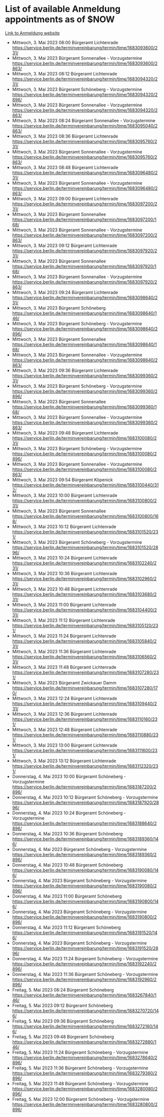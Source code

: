 # List of available Anmeldung appointments as of $NOW
[Link to Anmeldung website](https://service.berlin.de/terminvereinbarung/termin/tag.php?termin=1&anliegen[]=120686&dienstleisterlist=122210,122217,327316,122219,327312,122227,327314,122231,327346,122243,327348,122254,122252,329742,122260,329745,122262,329748,122271,327278,122273,327274,122277,327276,330436,122280,327294,122282,327290,122284,327292,122291,327270,122285,327266,122286,327264,122296,327268,150230,329760,122297,327286,122294,327284,122312,329763,122314,329775,122304,327330,122311,327334,122309,327332,317869,122281,327352,122279,329772,122283,122276,327324,122274,327326,122267,329766,122246,327318,122251,327320,122257,327322,122208,327298,122226,327300&herkunft=http%3A%2F%2Fservice.berlin.de%2Fdienstleistung%2F120686%2F)
- Mittwoch, 3. Mai 2023 08:00 Bürgeramt Lichtenrade https://service.berlin.de/terminvereinbarung/termin/time/1683093600/231/
- Mittwoch, 3. Mai 2023  Bürgeramt Sonnenallee - Vorzugstermine https://service.berlin.de/terminvereinbarung/termin/time/1683093600/2863/
- Mittwoch, 3. Mai 2023 08:12 Bürgeramt Lichtenrade https://service.berlin.de/terminvereinbarung/termin/time/1683094320/231/
- Mittwoch, 3. Mai 2023  Bürgeramt Schöneberg - Vorzugstermine https://service.berlin.de/terminvereinbarung/termin/time/1683094320/2896/
- Mittwoch, 3. Mai 2023  Bürgeramt Sonnenallee - Vorzugstermine https://service.berlin.de/terminvereinbarung/termin/time/1683094320/2863/
- Mittwoch, 3. Mai 2023 08:24 Bürgeramt Sonnenallee - Vorzugstermine https://service.berlin.de/terminvereinbarung/termin/time/1683095040/2863/
- Mittwoch, 3. Mai 2023 08:36 Bürgeramt Lichtenrade https://service.berlin.de/terminvereinbarung/termin/time/1683095760/231/
- Mittwoch, 3. Mai 2023  Bürgeramt Sonnenallee - Vorzugstermine https://service.berlin.de/terminvereinbarung/termin/time/1683095760/2863/
- Mittwoch, 3. Mai 2023 08:48 Bürgeramt Lichtenrade https://service.berlin.de/terminvereinbarung/termin/time/1683096480/231/
- Mittwoch, 3. Mai 2023  Bürgeramt Sonnenallee - Vorzugstermine https://service.berlin.de/terminvereinbarung/termin/time/1683096480/2863/
- Mittwoch, 3. Mai 2023 09:00 Bürgeramt Lichtenrade https://service.berlin.de/terminvereinbarung/termin/time/1683097200/231/
- Mittwoch, 3. Mai 2023  Bürgeramt Sonnenallee https://service.berlin.de/terminvereinbarung/termin/time/1683097200/168/
- Mittwoch, 3. Mai 2023  Bürgeramt Sonnenallee - Vorzugstermine https://service.berlin.de/terminvereinbarung/termin/time/1683097200/2863/
- Mittwoch, 3. Mai 2023 09:12 Bürgeramt Lichtenrade https://service.berlin.de/terminvereinbarung/termin/time/1683097920/231/
- Mittwoch, 3. Mai 2023  Bürgeramt Sonnenallee https://service.berlin.de/terminvereinbarung/termin/time/1683097920/168/
- Mittwoch, 3. Mai 2023  Bürgeramt Sonnenallee - Vorzugstermine https://service.berlin.de/terminvereinbarung/termin/time/1683097920/2863/
- Mittwoch, 3. Mai 2023 09:24 Bürgeramt Lichtenrade https://service.berlin.de/terminvereinbarung/termin/time/1683098640/231/
- Mittwoch, 3. Mai 2023  Bürgeramt Schöneberg https://service.berlin.de/terminvereinbarung/termin/time/1683098640/146/
- Mittwoch, 3. Mai 2023  Bürgeramt Schöneberg - Vorzugstermine https://service.berlin.de/terminvereinbarung/termin/time/1683098640/2896/
- Mittwoch, 3. Mai 2023  Bürgeramt Sonnenallee https://service.berlin.de/terminvereinbarung/termin/time/1683098640/168/
- Mittwoch, 3. Mai 2023  Bürgeramt Sonnenallee - Vorzugstermine https://service.berlin.de/terminvereinbarung/termin/time/1683098640/2863/
- Mittwoch, 3. Mai 2023 09:36 Bürgeramt Lichtenrade https://service.berlin.de/terminvereinbarung/termin/time/1683099360/231/
- Mittwoch, 3. Mai 2023  Bürgeramt Schöneberg - Vorzugstermine https://service.berlin.de/terminvereinbarung/termin/time/1683099360/2896/
- Mittwoch, 3. Mai 2023  Bürgeramt Sonnenallee https://service.berlin.de/terminvereinbarung/termin/time/1683099360/168/
- Mittwoch, 3. Mai 2023  Bürgeramt Sonnenallee - Vorzugstermine https://service.berlin.de/terminvereinbarung/termin/time/1683099360/2863/
- Mittwoch, 3. Mai 2023 09:48 Bürgeramt Lichtenrade https://service.berlin.de/terminvereinbarung/termin/time/1683100080/231/
- Mittwoch, 3. Mai 2023  Bürgeramt Schöneberg - Vorzugstermine https://service.berlin.de/terminvereinbarung/termin/time/1683100080/2896/
- Mittwoch, 3. Mai 2023  Bürgeramt Sonnenallee - Vorzugstermine https://service.berlin.de/terminvereinbarung/termin/time/1683100080/2863/
- Mittwoch, 3. Mai 2023 09:54 Bürgeramt Köpenick https://service.berlin.de/terminvereinbarung/termin/time/1683100440/312/
- Mittwoch, 3. Mai 2023 10:00 Bürgeramt Lichtenrade https://service.berlin.de/terminvereinbarung/termin/time/1683100800/231/
- Mittwoch, 3. Mai 2023  Bürgeramt Sonnenallee https://service.berlin.de/terminvereinbarung/termin/time/1683100800/168/
- Mittwoch, 3. Mai 2023 10:12 Bürgeramt Lichtenrade https://service.berlin.de/terminvereinbarung/termin/time/1683101520/231/
- Mittwoch, 3. Mai 2023  Bürgeramt Schöneberg - Vorzugstermine https://service.berlin.de/terminvereinbarung/termin/time/1683101520/2896/
- Mittwoch, 3. Mai 2023 10:24 Bürgeramt Lichtenrade https://service.berlin.de/terminvereinbarung/termin/time/1683102240/231/
- Mittwoch, 3. Mai 2023 10:36 Bürgeramt Lichtenrade https://service.berlin.de/terminvereinbarung/termin/time/1683102960/231/
- Mittwoch, 3. Mai 2023 10:48 Bürgeramt Lichtenrade https://service.berlin.de/terminvereinbarung/termin/time/1683103680/231/
- Mittwoch, 3. Mai 2023 11:00 Bürgeramt Lichtenrade https://service.berlin.de/terminvereinbarung/termin/time/1683104400/231/
- Mittwoch, 3. Mai 2023 11:12 Bürgeramt Lichtenrade https://service.berlin.de/terminvereinbarung/termin/time/1683105120/231/
- Mittwoch, 3. Mai 2023 11:24 Bürgeramt Lichtenrade https://service.berlin.de/terminvereinbarung/termin/time/1683105840/231/
- Mittwoch, 3. Mai 2023 11:36 Bürgeramt Lichtenrade https://service.berlin.de/terminvereinbarung/termin/time/1683106560/231/
- Mittwoch, 3. Mai 2023 11:48 Bürgeramt Lichtenrade https://service.berlin.de/terminvereinbarung/termin/time/1683107280/231/
- Mittwoch, 3. Mai 2023  Bürgeramt Zwickauer Damm https://service.berlin.de/terminvereinbarung/termin/time/1683107280/170/
- Mittwoch, 3. Mai 2023 12:24 Bürgeramt Lichtenrade https://service.berlin.de/terminvereinbarung/termin/time/1683109440/231/
- Mittwoch, 3. Mai 2023 12:36 Bürgeramt Lichtenrade https://service.berlin.de/terminvereinbarung/termin/time/1683110160/231/
- Mittwoch, 3. Mai 2023 12:48 Bürgeramt Lichtenrade https://service.berlin.de/terminvereinbarung/termin/time/1683110880/231/
- Mittwoch, 3. Mai 2023 13:00 Bürgeramt Lichtenrade https://service.berlin.de/terminvereinbarung/termin/time/1683111600/231/
- Mittwoch, 3. Mai 2023 13:12 Bürgeramt Lichtenrade https://service.berlin.de/terminvereinbarung/termin/time/1683112320/231/
- Donnerstag, 4. Mai 2023 10:00 Bürgeramt Schöneberg - Vorzugstermine https://service.berlin.de/terminvereinbarung/termin/time/1683187200/2896/
- Donnerstag, 4. Mai 2023 10:12 Bürgeramt Schöneberg - Vorzugstermine https://service.berlin.de/terminvereinbarung/termin/time/1683187920/2896/
- Donnerstag, 4. Mai 2023 10:24 Bürgeramt Schöneberg - Vorzugstermine https://service.berlin.de/terminvereinbarung/termin/time/1683188640/2896/
- Donnerstag, 4. Mai 2023 10:36 Bürgeramt Schöneberg https://service.berlin.de/terminvereinbarung/termin/time/1683189360/146/
- Donnerstag, 4. Mai 2023  Bürgeramt Schöneberg - Vorzugstermine https://service.berlin.de/terminvereinbarung/termin/time/1683189360/2896/
- Donnerstag, 4. Mai 2023 10:48 Bürgeramt Schöneberg https://service.berlin.de/terminvereinbarung/termin/time/1683190080/146/
- Donnerstag, 4. Mai 2023  Bürgeramt Schöneberg - Vorzugstermine https://service.berlin.de/terminvereinbarung/termin/time/1683190080/2896/
- Donnerstag, 4. Mai 2023 11:00 Bürgeramt Schöneberg https://service.berlin.de/terminvereinbarung/termin/time/1683190800/146/
- Donnerstag, 4. Mai 2023  Bürgeramt Schöneberg - Vorzugstermine https://service.berlin.de/terminvereinbarung/termin/time/1683190800/2896/
- Donnerstag, 4. Mai 2023 11:12 Bürgeramt Schöneberg https://service.berlin.de/terminvereinbarung/termin/time/1683191520/146/
- Donnerstag, 4. Mai 2023  Bürgeramt Schöneberg - Vorzugstermine https://service.berlin.de/terminvereinbarung/termin/time/1683191520/2896/
- Donnerstag, 4. Mai 2023 11:24 Bürgeramt Schöneberg - Vorzugstermine https://service.berlin.de/terminvereinbarung/termin/time/1683192240/2896/
- Donnerstag, 4. Mai 2023 11:36 Bürgeramt Schöneberg - Vorzugstermine https://service.berlin.de/terminvereinbarung/termin/time/1683192960/2896/
- Freitag, 5. Mai 2023 08:24 Bürgeramt Schöneberg https://service.berlin.de/terminvereinbarung/termin/time/1683267840/146/
- Freitag, 5. Mai 2023 09:12 Bürgeramt Schöneberg https://service.berlin.de/terminvereinbarung/termin/time/1683270720/146/
- Freitag, 5. Mai 2023 09:36 Bürgeramt Schöneberg https://service.berlin.de/terminvereinbarung/termin/time/1683272160/146/
- Freitag, 5. Mai 2023 09:48 Bürgeramt Schöneberg https://service.berlin.de/terminvereinbarung/termin/time/1683272880/146/
- Freitag, 5. Mai 2023 11:24 Bürgeramt Schöneberg - Vorzugstermine https://service.berlin.de/terminvereinbarung/termin/time/1683278640/2896/
- Freitag, 5. Mai 2023 11:36 Bürgeramt Schöneberg - Vorzugstermine https://service.berlin.de/terminvereinbarung/termin/time/1683279360/2896/
- Freitag, 5. Mai 2023 11:48 Bürgeramt Schöneberg - Vorzugstermine https://service.berlin.de/terminvereinbarung/termin/time/1683280080/2896/
- Freitag, 5. Mai 2023 12:00 Bürgeramt Schöneberg - Vorzugstermine https://service.berlin.de/terminvereinbarung/termin/time/1683280800/2896/
